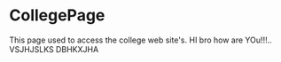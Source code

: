 # CollegePage
This page used to access the college web site's.
HI bro how are YOu!!!..
VSJHJSLKS
DBHKXJHA